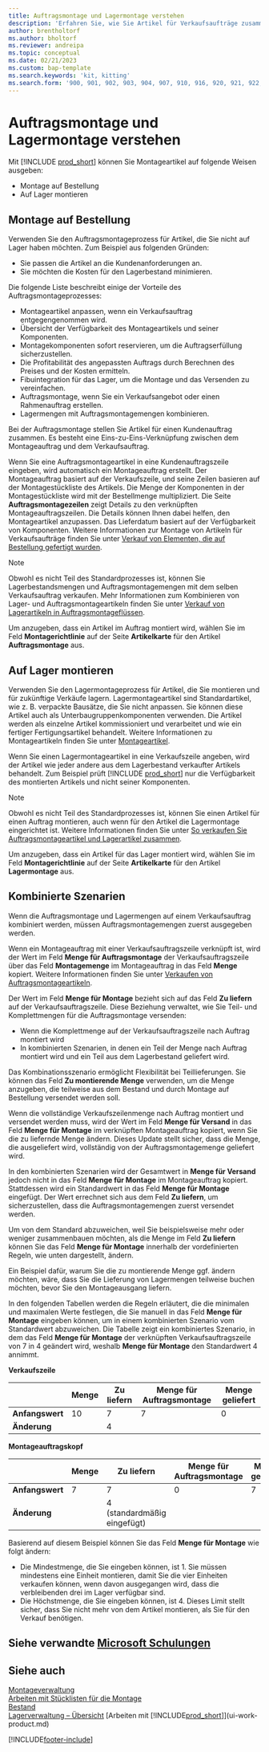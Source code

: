 ```yaml
---
title: Auftragsmontage und Lagermontage verstehen
description: 'Erfahren Sie, wie Sie Artikel für Verkaufsaufträge zusammenstellen oder für zukünftige Verkäufe auf Lager halten.'
author: brentholtorf
ms.author: bholtorf
ms.reviewer: andreipa
ms.topic: conceptual
ms.date: 02/21/2023
ms.custom: bap-template
ms.search.keywords: 'kit, kitting'
ms.search.form: '900, 901, 902, 903, 904, 907, 910, 916, 920, 921, 922, 923, 940, 941, 942, 930, 931, 932, 914, 915, 905'
---
```

# <a name="understanding-assemble-to-order-and-assemble-to-stock"></a><a name="understanding-assemble-to-order-and-assemble-to-stock"></a><a name="understanding-assemble-to-order-and-assemble-to-stock"></a>Auftragsmontage und Lagermontage verstehen

Mit [!INCLUDE [prod_short](includes/prod_short.md)] können Sie Montageartikel auf folgende Weisen ausgeben:

* Montage auf Bestellung  
* Auf Lager montieren  

## <a name="assemble-to-order"></a><a name="assemble-to-order"></a><a name="assemble-to-order"></a>Montage auf Bestellung

Verwenden Sie den Auftragsmontageprozess für Artikel, die Sie nicht auf Lager haben möchten. Zum Beispiel aus folgenden Gründen:

* Sie passen die Artikel an die Kundenanforderungen an.
* Sie möchten die Kosten für den Lagerbestand minimieren.

Die folgende Liste beschreibt einige der Vorteile des Auftragsmontageprozesses:  

* Montageartikel anpassen, wenn ein Verkaufsauftrag entgegengenommen wird.  
* Übersicht der Verfügbarkeit des Montageartikels und seiner Komponenten.  
* Montagekomponenten sofort reservieren, um die Auftragserfüllung sicherzustellen.  
* Die Profitabilität des angepassten Auftrags durch Berechnen des Preises und der Kosten ermitteln.  
* Fibuintegration für das Lager, um die Montage und das Versenden zu vereinfachen.  
* Auftragsmontage, wenn Sie ein Verkaufsangebot oder einen Rahmenauftrag erstellen.  
* Lagermengen mit Auftragsmontagemengen kombinieren.  

Bei der Auftragsmontage stellen Sie Artikel für einen Kundenauftrag zusammen. Es besteht eine Eins-zu-Eins-Verknüpfung zwischen dem Montageauftrag und dem Verkaufsauftrag.  

Wenn Sie eine Auftragsmontageartikel in eine Kundenauftragszeile eingeben, wird automatisch ein Montageauftrag erstellt. Der Montageauftrag basiert auf der Verkaufszeile, und seine Zeilen basieren auf der Montagestückliste des Artikels. Die Menge der Komponenten in der Montagestückliste wird mit der Bestellmenge multipliziert. Die Seite **Auftragsmontagezeilen** zeigt Details zu den verknüpften Montageauftragszeilen. Die Details können Ihnen dabei helfen, den Montageartikel anzupassen. Das Lieferdatum basiert auf der Verfügbarkeit von Komponenten. Weitere Informationen zur Montage von Artikeln für Verkaufsaufträge finden Sie unter [Verkauf von Elementen, die auf Bestellung gefertigt wurden](assembly-how-to-sell-items-assembled-to-order.md).  

> [!NOTE]  
> Obwohl es nicht Teil des Standardprozesses ist, können Sie Lagerbestandsmengen und Auftragsmontagemengen mit dem selben Verkaufsauftrag verkaufen. Mehr Informationen zum Kombinieren von Lager- und Auftragsmontageartikeln finden Sie unter [Verkauf von Lagerartikeln in Auftragsmontageflüssen](assembly-how-to-sell-inventory-items-in-assemble-to-order-flows.md).  

Um anzugeben, dass ein Artikel im Auftrag montiert wird, wählen Sie im Feld **Montagerichtlinie** auf der Seite **Artikelkarte** für den Artikel **Auftragsmontage** aus.  

## <a name="assemble-to-stock"></a><a name="assemble-to-stock"></a><a name="assemble-to-stock"></a>Auf Lager montieren

Verwenden Sie den Lagermontageprozess für Artikel, die Sie montieren und für zukünftige Verkäufe lagern. Lagermontageartikel sind Standardartikel, wie z. B. verpackte Bausätze, die Sie nicht anpassen. Sie können diese Artikel auch als Unterbaugruppenkomponenten verwenden. Die Artikel werden als einzelne Artikel kommissioniert und verarbeitet und wie ein fertiger Fertigungsartikel behandelt. Weitere Informationen zu Montageartikeln finden Sie unter [Montageartikel](assembly-how-to-assemble-items.md).  

Wenn Sie einen Lagermontageartikel in eine Verkaufszeile angeben, wird der Artikel wie jeder andere aus dem Lagerbestand verkaufter Artikels behandelt. Zum Beispiel prüft [!INCLUDE [prod_short](includes/prod_short.md)] nur die Verfügbarkeit des montierten Artikels und nicht seiner Komponenten.  

> [!NOTE]  
> Obwohl es nicht Teil des Standardprozesses ist, können Sie einen Artikel für einen Auftrag montieren, auch wenn für den Artikel die Lagermontage eingerichtet ist. Weitere Informationen finden Sie unter [So verkaufen Sie Auftragsmontageartikel und Lagerartikel zusammen](assembly-how-to-sell-assemble-to-order-items-and-inventory-items-together.md).  

Um anzugeben, dass ein Artikel für das Lager montiert wird, wählen Sie im Feld **Montagerichtlinie** auf der Seite **Artikelkarte** für den Artikel **Lagermontage** aus.  

## <a name="combination-scenarios"></a><a name="combination-scenarios"></a><a name="combination-scenarios"></a>Kombinierte Szenarien

Wenn die Auftragsmontage und Lagermengen auf einem Verkaufsauftrag kombiniert werden, müssen Auftragsmontagemengen zuerst ausgegeben werden.  

Wenn ein Montageauftrag mit einer Verkaufsauftragszeile verknüpft ist, wird der Wert im Feld **Menge für Auftragsmontage** der Verkaufsauftragszeile über das Feld **Montagemenge** im Montageauftrag in das Feld **Menge** kopiert. Weitere Informationen finden Sie unter [Verkaufen von Auftragsmontageartikeln](assembly-how-to-sell-items-assembled-to-order.md).  

Der Wert im Feld **Menge für Montage** bezieht sich auf das Feld **Zu liefern** auf der Verkaufsauftragszeile. Diese Beziehung verwaltet, wie Sie Teil- und Komplettmengen für die Auftragsmontage versenden:

* Wenn die Komplettmenge auf der Verkaufsauftragszeile nach Auftrag montiert wird
* In kombinierten Szenarien, in denen ein Teil der Menge nach Auftrag montiert wird und ein Teil aus dem Lagerbestand geliefert wird.

Das Kombinationsszenario ermöglicht Flexibilität bei Teillieferungen. Sie können das Feld **Zu montierende Menge** verwenden, um die Menge anzugeben, die teilweise aus dem Bestand und durch Montage auf Bestellung versendet werden soll.  

Wenn die vollständige Verkaufszeilenmenge nach Auftrag montiert und versendet werden muss, wird der Wert im Feld **Menge für Versand** in das Feld **Menge für Montage** im verknüpften Montageauftrag kopiert, wenn Sie die zu liefernde Menge ändern. Dieses Update stellt sicher, dass die Menge, die ausgeliefert wird, vollständig von der Auftragsmontagemenge geliefert wird.  

In den kombinierten Szenarien wird der Gesamtwert in **Menge für Versand** jedoch nicht in das Feld **Menge für Montage** im Montageauftrag kopiert. Stattdessen wird ein Standardwert in das Feld **Menge für Montage** eingefügt. Der Wert errechnet sich aus dem Feld **Zu liefern**, um sicherzustellen, dass die Auftragsmontagemengen zuerst versendet werden.

Um von dem Standard abzuweichen, weil Sie beispielsweise mehr oder weniger zusammenbauen möchten, als die Menge im Feld **Zu liefern** können Sie das Feld **Menge für Montage** innerhalb der vordefinierten Regeln, wie unten dargestellt, ändern.  

Ein Beispiel dafür, warum Sie die zu montierende Menge ggf. ändern möchten, wäre, dass Sie die Lieferung von Lagermengen teilweise buchen möchten, bevor Sie den Montageausgang liefern.  

In den folgenden Tabellen werden die Regeln erläutert, die die minimalen und maximalen Werte festlegen, die Sie manuell in das Feld **Menge für Montage** eingeben können, um in einem kombinierten Szenario vom Standardwert abzuweichen. Die Tabelle zeigt ein kombiniertes Szenario, in dem das Feld **Menge für Montage** der verknüpften Verkaufsauftragszeile von 7 in 4 geändert wird, weshalb **Menge für Montage** den Standardwert 4 annimmt.  

**Verkaufszeile**

|                | **Menge** | **Zu liefern** | **Menge für Auftragsmontage** | **Menge geliefert** |
|----------------|--------------|------------------|-------------------------------|----------------------|
|**Anfangswert**| 10          | 7                | 7                             | 0                    |
|**Änderung**      |              | 4                |                               |                      |

**Montageauftragskopf**

|                | **Menge** | **Zu liefern** | **Menge für Auftragsmontage** | **Menge geliefert** |
|----------------|--------------|------------------|-------------------------------|----------------------|
|**Anfangswert**| 7           | 7                | 0                             | 7                    |
|**Änderung**      |              | 4 (standardmäßig eingefügt)|                         |                      |

Basierend auf diesem Beispiel können Sie das Feld **Menge für Montage** wie folgt ändern:  

* Die Mindestmenge, die Sie eingeben können, ist 1. Sie müssen mindestens eine Einheit montieren, damit Sie die vier Einheiten verkaufen können, wenn davon ausgegangen wird, dass die verbleibenden drei im Lager verfügbar sind.  
* Die Höchstmenge, die Sie eingeben können, ist 4. Dieses Limit stellt sicher, dass Sie nicht mehr von dem Artikel montieren, als Sie für den Verkauf benötigen.  

## <a name="see-related-microsoft-training"></a><a name="see-related-microsoft-training"></a><a name="see-related-microsoft-training"></a>Siehe verwandte [Microsoft Schulungen](/training/paths/assemble-items-dynamics-365-business-central/)

## <a name="see-also"></a><a name="see-also"></a><a name="see-also"></a>Siehe auch

[Montageverwaltung](assembly-assemble-items.md)  
[Arbeiten mit Stücklisten für die Montage](assembly-how-work-assembly-boms.md)  
[Bestand](inventory-manage-inventory.md)  
[Lagerverwaltung – Übersicht](design-details-warehouse-management.md)
[Arbeiten mit [!INCLUDE[prod_short](includes/prod_short.md)]](ui-work-product.md)

[!INCLUDE[footer-include](includes/footer-banner.md)]
